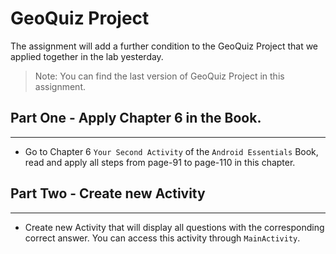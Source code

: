 # GeoQuiz Project
The assignment will add a further condition to the GeoQuiz Project that we applied together in the lab yesterday. 
> Note: You can find the last version of GeoQuiz Project in this assignment. 

## Part One - Apply Chapter 6 in the Book.
---
- Go to Chapter 6 `Your Second Activity` of the `Android Essentials` Book, read and apply all steps from page-91 to page-110 in this chapter.

## Part Two - Create new Activity
---
- Create new Activity that will display all questions with the corresponding correct answer. You can access this activity through `MainActivity`.
